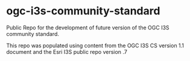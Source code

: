 # ogc-i3s-community-standard

Public Repo for the development of future version of the OGC I3S community standard.

This repo was populated using content from the OGC I3S CS version 1.1 document and the Esri I3S public repo version .7

